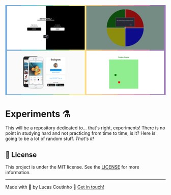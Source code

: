 ![Experiments](readme-images/cover.png)

# Experiments :alembic:

This will be a repository dedicated to... that's right, experiments! There is no point in studying hard and not practicing from time to time, is it? Here is going to be a lot of random stuff. *That's it!*

## :memo: License

This project is under the MIT license. See the [LICENSE](LICENSE) for more information.

---

Made with :purple_heart: by Lucas Coutinho :wave: [Get in touch!](https://www.linkedin.com/in/lucasmc64/)
